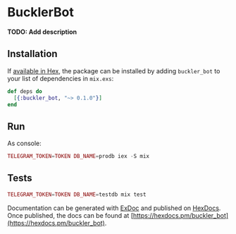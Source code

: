 # BucklerBot

**TODO: Add description**

## Installation

If [available in Hex](https://hex.pm/docs/publish), the package can be installed
by adding `buckler_bot` to your list of dependencies in `mix.exs`:

```elixir
def deps do
  [{:buckler_bot, "~> 0.1.0"}]
end
```

## Run

As console:

```elixir
TELEGRAM_TOKEN=TOKEN DB_NAME=prodb iex -S mix
```

## Tests

```elixir
TELEGRAM_TOKEN=TOKEN DB_NAME=testdb mix test
```

Documentation can be generated with [ExDoc](https://github.com/elixir-lang/ex_doc)
and published on [HexDocs](https://hexdocs.pm). Once published, the docs can
be found at [https://hexdocs.pm/buckler_bot](https://hexdocs.pm/buckler_bot).
